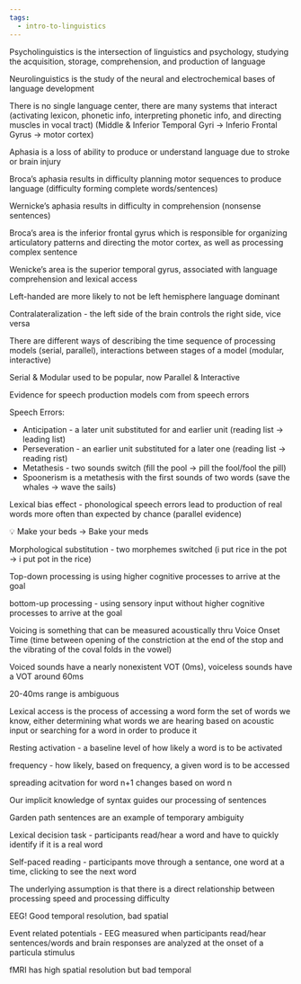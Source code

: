 ```yaml
---
tags:
  - intro-to-linguistics
---
```

Psycholinguistics is the intersection of linguistics and psychology, studying the acquisition, storage, comprehension, and production of language

Neurolinguistics is the study of the neural and electrochemical bases of language development

There is no single language center, there are many systems that interact (activating lexicon, phonetic info, interpreting phonetic info, and directing muscles in vocal tract) (Middle & Inferior Temporal Gyri → Inferio Frontal Gyrus → motor cortex)

Aphasia is a loss of ability to produce or understand language due to stroke or brain injury

Broca’s aphasia results in difficulty planning motor sequences to produce language (difficulty forming complete words/sentences)

Wernicke’s aphasia results in difficulty in comprehension (nonsense sentences)

Broca’s area is the inferior frontal gyrus which is responsible for organizing articulatory patterns and directing the motor cortex, as well as processing complex sentence

Wenicke’s area is the superior temporal gyrus, associated with language comprehension and lexical access

Left-handed are more likely to not be left hemisphere language dominant

Contralateralization - the left side of the brain controls the right side, vice versa

There are different ways of describing the time sequence of processing models (serial, parallel), interactions between stages of a model (modular, interactive)

Serial & Modular used to be popular, now Parallel & Interactive

Evidence for speech production models com from speech errors

Speech Errors:

- Anticipation - a later unit substituted for and earlier unit (reading list → leading list)
- Perseveration - an earlier unit substituted for a later one (reading list → reading rist)
- Metathesis - two sounds switch (fill the pool → pill the fool/fool the pill)
- Spoonerism is a metathesis with the first sounds of two words (save the whales → wave the sails)

Lexical bias effect - phonological speech errors lead to production of real words more often than expected by chance (parallel evidence)

<aside>
💡 Make your beds → Bake your meds

</aside>

Morphological substitution - two morphemes switched (i put rice in the pot → i put pot in the rice)

Top-down processing is using higher cognitive processes to arrive at the goal

bottom-up processing - using sensory input without higher cognitive processes to arrive at the goal

Voicing is something that can be measured acoustically thru Voice Onset Time (time between opening of the constriction at the end of the stop and the vibrating of the coval folds in the vowel)

Voiced sounds have a nearly nonexistent VOT (0ms), voiceless sounds have a VOT around 60ms

20-40ms range is ambiguous

Lexical access is the process of accessing a word form the set of words we know, either determining what words we are hearing based on acoustic input or searching for a word in order to produce it

Resting activation - a baseline level of how likely a word is to be activated

frequency - how likely, based on frequency, a given word is to be accessed

spreading acitvation for word n+1 changes based on word n

Our implicit knowledge of syntax guides our processing of sentences

Garden path sentences are an example of temporary ambiguity

Lexical decision task - participants read/hear a word and have to quickly identify if it is a real word

Self-paced reading - participants move through a sentance, one word at a time, clicking to see the next word

The underlying assumption is that there is a direct relationship between processing speed and processing difficulty

EEG! Good temporal resolution, bad spatial

Event related potentials - EEG measured when participants read/hear sentences/words and brain responses are analyzed at the onset of a particula stimulus

fMRI has high spatial resolution but bad temporal

